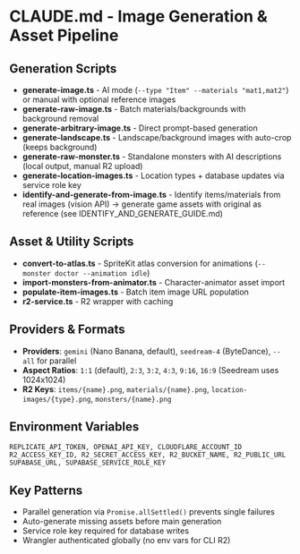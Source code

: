 # CLAUDE.md - Image Generation & Asset Pipeline

## Generation Scripts

- **generate-image.ts** - AI mode (`--type "Item" --materials "mat1,mat2"`) or manual with optional reference images
- **generate-raw-image.ts** - Batch materials/backgrounds with background removal
- **generate-arbitrary-image.ts** - Direct prompt-based generation
- **generate-landscape.ts** - Landscape/background images with auto-crop (keeps background)
- **generate-raw-monster.ts** - Standalone monsters with AI descriptions (local output, manual R2 upload)
- **generate-location-images.ts** - Location types + database updates via service role key
- **identify-and-generate-from-image.ts** - Identify items/materials from real images (vision API) → generate game assets with original as reference (see IDENTIFY_AND_GENERATE_GUIDE.md)

## Asset & Utility Scripts

- **convert-to-atlas.ts** - SpriteKit atlas conversion for animations (`--monster doctor --animation idle`)
- **import-monsters-from-animator.ts** - Character-animator asset import
- **populate-item-images.ts** - Batch item image URL population
- **r2-service.ts** - R2 wrapper with caching

## Providers & Formats

- **Providers**: `gemini` (Nano Banana, default), `seedream-4` (ByteDance), `--all` for parallel
- **Aspect Ratios**: `1:1` (default), `2:3`, `3:2`, `4:3`, `9:16`, `16:9` (Seedream uses 1024x1024)
- **R2 Keys**: `items/{name}.png`, `materials/{name}.png`, `location-images/{type}.png`, `monsters/{name}.png`

## Environment Variables

```
REPLICATE_API_TOKEN, OPENAI_API_KEY, CLOUDFLARE_ACCOUNT_ID
R2_ACCESS_KEY_ID, R2_SECRET_ACCESS_KEY, R2_BUCKET_NAME, R2_PUBLIC_URL
SUPABASE_URL, SUPABASE_SERVICE_ROLE_KEY
```

## Key Patterns

- Parallel generation via `Promise.allSettled()` prevents single failures
- Auto-generate missing assets before main generation
- Service role key required for database writes
- Wrangler authenticated globally (no env vars for CLI R2)
